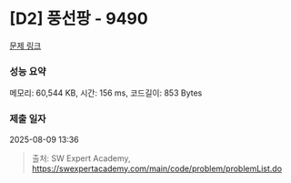 # [D2] 풍선팡 - 9490 

[문제 링크](https://swexpertacademy.com/main/code/problem/problemDetail.do?contestProbId=AXAerAPaVXMDFARP) 

### 성능 요약

메모리: 60,544 KB, 시간: 156 ms, 코드길이: 853 Bytes

### 제출 일자

2025-08-09 13:36



> 출처: SW Expert Academy, https://swexpertacademy.com/main/code/problem/problemList.do